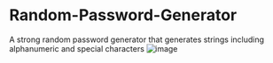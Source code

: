 # Random-Password-Generator
A strong random password generator that generates strings including alphanumeric and special characters
![image](https://github.com/SharqyCode/Random-Password-Generator/assets/72353009/3d94859c-ac95-4937-9cc2-52fe6e94a409)

